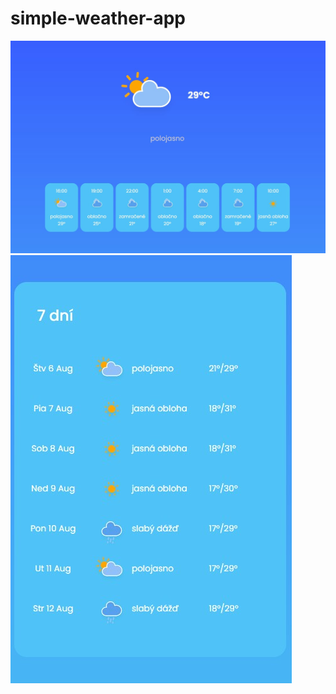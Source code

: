 # simple-weather-app

![Design preview ](./img/weather1.jpg)
![Design preview ](./img/weather2.jpg)
